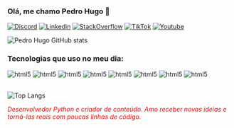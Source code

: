 
### Olá, me chamo Pedro Hugo 👋

[![Discord](https://img.shields.io/badge/Discord-7289DA?style=for-the-badge&logo=discord&logoColor=white)]()
[![Linkedin](https://img.shields.io/badge/LinkedIn-0077B5?style=for-the-badge&logo=linkedin&logoColor=white)](https://www.linkedin.com/in/pedro-hugo-ferreira-973545226/)
[![StackOverflow](https://img.shields.io/badge/Stack_Overflow-FE7A16?style=for-the-badge&logo=stack-overflow&logoColor=white)](https://stackoverflow.com/users/21942694/pedro-hugo)
[![TikTok](https://img.shields.io/badge/TikTok-000000?style=for-the-badge&logo=tiktok&logoColor=white)]()
[![Youtube](https://img.shields.io/badge/YouTube-FF0000?style=for-the-badge&logo=youtube&logoColor=white)]()


![Pedro Hugo GitHub stats](https://github-readme-stats.vercel.app/api?username=Pedro-Hugo&show_icons=true&theme=radical)

### Tecnologias que uso no meu dia:

<div style="display": inline-block>
  <img aling="center" alt="html5" src="https://img.shields.io/badge/Python-14354C?style=for-the-badge&logo=python&logoColor=yellow">
  <img aling="center" alt="html5" src="https://img.shields.io/badge/Django-092E20?style=for-the-badge&logo=django&logoColor=white">
  <img aling="center" alt="html5" src="https://img.shields.io/badge/Flask-000000?style=for-the-badge&logo=flask&logoColor=white">
  <img aling="center" alt="html5" src="https://img.shields.io/badge/SQLite-07405E?style=for-the-badge&logo=sqlite&logoColor=white">
  <img aling="center" alt="html5" src="https://img.shields.io/badge/PostgreSQL-316192?style=for-the-badge&logo=postgresql&logoColor=white">
  <img aling="center" alt="html5" src="https://img.shields.io/badge/GIT-E44C30?style=for-the-badge&logo=git&logoColor=white">
  <img aling="center" alt="html5" src="https://img.shields.io/badge/CSS3-1572B6?style=for-the-badge&logo=css3&logoColor=white">
  <img aling="center" alt="html5" src="https://img.shields.io/badge/HTML5-E34F26?style=for-the-badge&logo=html5&logoColor=white">
</div></br>

![Top Langs](https://github-readme-stats.vercel.app/api/top-langs/?username=PedroHugoSF&hide_progress=true&theme=radical)

<i style="color: #FF0000;">Desenvolvedor Python e criador de conteúdo. Amo receber novas ideias e torná-las reais com poucas linhas de código.</i>









